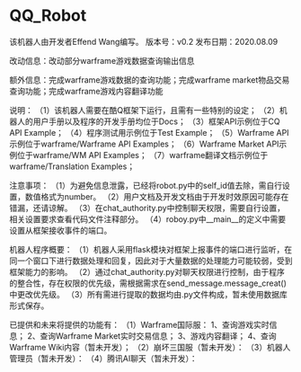 # QQ_Robot
该机器人由开发者Effend Wang编写。
版本号：v0.2
发布日期：2020.08.09

改动信息：改动部分warframe游戏数据查询输出信息

额外信息：完成warframe游戏数据的查询功能；完成warframe market物品交易查询功能；完成warframe游戏内容翻译功能

说明：
（1）该机器人需要在酷Q框架下运行，且需有一些特别的设定；
（2）机器人的用户手册以及程序的开发手册均位于Docs；
（3）框架API示例位于CQ API Example；
（4）程序测试用示例位于Test Example；
（5）Warframe API示例位于warframe/Warframe API Examples；
（6）Warframe Market API示例位于warframe/WM API Examples；
（7）warframe翻译文档示例位于warframe/Translation Examples；

注意事项：
（1）为避免信息泄露，已经将robot.py中的self_id值去除，需自行设置，数值格式为number。
（2）用户文档及开发文档由于开发时效原因可能存在错漏，还请谅解。
（3）在chat_authority.py中控制聊天权限，需要自行设置，相关设置要求查看代码文件注释部分。
（4）roboy.py中__main__的定义中需要设置从框架接收事件的端口。

机器人程序概要：
（1）机器人采用flask模块对框架上报事件的端口进行监听，在同一个窗口下进行数据处理和回复，因此对于大量数据的处理能力可能较弱，受到框架能力的影响。
（2）通过chat_authority.py对聊天权限进行控制，由于程序的整合性，存在权限的优先级，需根据需求在send_message.message_creat()中更改优先级。
（3）所有需进行提取的数据均由.py文件构成，暂未使用数据库形式保存。

已提供和未来将提供的功能有：
	（1）Warframe国际服：
		1、查询游戏实时信息；
		2、查询Warframe Market实时交易信息；
		3、游戏内容翻译；
		4、查询Warframe Wiki内容（暂未开发）；
	（2）崩坏三国服（暂未开发）：
	（3）机器人管理员（暂未开发）：
	（4）腾讯AI聊天（暂未开发）：
